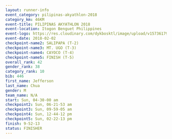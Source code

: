 ```yaml
---
layout: runner-info 
event_category: pilipinas-akyathlon-2018 
category_km: 46KM 
event-title: PILIPINAS AKYATHLON 2018 
event-location: Itogon Benguet Philippines 
event-logo: https://res.cloudinary.com/dykbosktl/image/upload/v1573617968/Logo/akyathlon-logo-new_ifndai.png 
event-date: 2018-02-02 
checkpoint-name2: SALIPAPA (T-2) 
checkpoint-name3: MT. UGO (T-3) 
checkpoint-name4: CAYOCO (T-4) 
checkpoint-name5: FINISH (T-5) 
overall_rank: 42
gender_rank: 38
category_rank: 10
bib: 446
first_name: Jefferson
last_name: Chua
gender: M
team_name: N/A
start: Sun, 04-30-00 am
checkpoint2: Sun, 06-21-53 am
checkpoint3: Sun, 09-59-05 am
checkpoint4: Sun, 12-44-12 pm
checkpoint5: Sun, 02-22-13 pm
finish: 9-52-13
status: FINISHER
---
```

